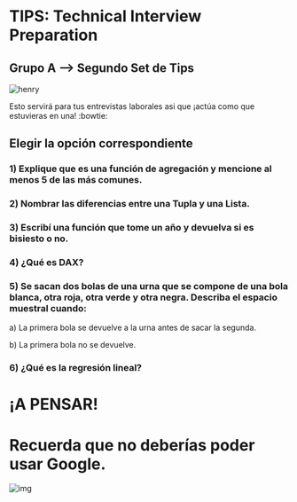 <h1>TIPS: Technical Interview Preparation</h1>
<h2>Grupo A --&gt; Segundo Set de Tips</h2>
<p><img alt="henry" src="https://blog.soyhenry.com/content/images/2021/02/HEADER-BLOG-NEGRO-01.jpg" /> </p>
<p>Esto servirá para tus entrevistas laborales asi que ¡actúa como que estuvieras en una! :bowtie: </p>
<h2>Elegir la opción correspondiente</h2>
<h3>1)  Explique que es una función de agregación y mencione al menos 5 de las más comunes.</h3>
<h3>2)  Nombrar las diferencias entre una Tupla y una Lista.</h3>
<h3>3)  Escribí una función que tome un año y devuelva si es bisiesto o no.</h3>
<h3>4)  ¿Qué es DAX?</h3>
<h3>5)  Se sacan dos bolas de una urna que se compone de una bola blanca, otra roja, otra verde y otra negra. Describa el espacio muestral cuando:</h3>
<p>a) La primera bola se devuelve a la urna antes de sacar la segunda.</p>
<p>b) La primera bola no se devuelve.</p>
<h3>6)  ¿Qué es la regresión lineal?</h3>
<h1>¡A PENSAR!</h1>
<h1>Recuerda que no deberías poder usar Google.</h1>
<p><img alt="img" src="https://camo.githubusercontent.com/dbcddd7088648e4ffbd139c31d5f0fb1b1b677650e1ebbe22293d4fd2b44b774/68747470733a2f2f6d656469612e74656e6f722e636f6d2f646f49736f48343361324541414141432f7468696e6b2d656d6f6a692e676966" /></p>